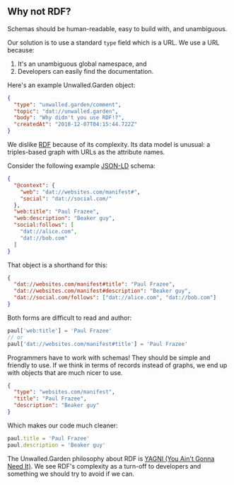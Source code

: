 ## Why not RDF?

Schemas should be human-readable, easy to build with, and unambiguous.

Our solution is to use a standard `type` field which is a URL. We use a URL because:

 1. It's an unambiguous global namespace, and
 2. Developers can easily find the documentation.

Here's an example Unwalled.Garden object:

```json
{
  "type": "unwalled.garden/comment",
  "topic": "dat://unwalled.garden",
  "body": "Why didn't you use RDF!?",
  "createdAt": "2018-12-07T04:15:44.722Z"
}
```

We dislike [RDF](https://en.wikipedia.org/wiki/Resource_Description_Framework) because of its complexity. Its data model is unusual: a triples-based graph with URLs as the attribute names.

Consider the following example [JSON-LD](https://en.wikipedia.org/wiki/JSON-LD) schema:

```json
{
  "@context": {
    "web": "dat://websites.com/manifest#",
    "social": "dat://social.com/"
  },
  "web:title": "Paul Frazee",
  "web:description": "Beaker guy",
  "social:follows": [
    "dat://alice.com",
    "dat://bob.com"
  ]
}
```

That object is a shorthand for this:

```json
{
  "dat://websites.com/manifest#title": "Paul Frazee",
  "dat://websites.com/manifest#description": "Beaker guy",
  "dat://social.com/follows": ["dat://alice.com", "dat://bob.com"]
}
```

Both forms are difficult to read and author:

```js
paul['web:title'] = 'Paul Frazee'
// or
paul['dat://websites.com/manifest#title'] = 'Paul Frazee'
```

Programmers have to work with schemas! They should be simple and friendly to use. If we think in terms of records instead of graphs, we end up with objects that are much nicer to use.

```json
{
  "type": "websites.com/manifest",
  "title": "Paul Frazee",
  "description": "Beaker guy"
}
```

Which makes our code much cleaner:

```js
paul.title = 'Paul Frazee'
paul.description = 'Beaker guy'
```

The Unwalled.Garden philosophy about RDF is [YAGNI (You Ain't Gonna Need It)](https://en.wikipedia.org/wiki/You_aren%27t_gonna_need_it). We see RDF's complexity as a turn-off to developers and something we should try to avoid if we can.